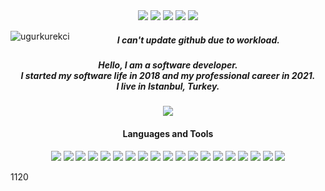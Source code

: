 <div align="center">
<a href="https://www.linkedin.com/in/ugurkurekci/"><img src="https://camo.githubusercontent.com/5e908074dd335196eac91de22bc51257e8a30ed033b18f7bd2f269a60fbab3fe/68747470733a2f2f696d672e736869656c64732e696f2f62616467652f756775726b7572656b63692d2532333030373742352e7376673f7374796c653d666f722d7468652d6261646765266c6f676f3d6c696e6b6564696e266c6f676f436f6c6f723d7768697465"></a>
<a href="https://medium.com/@ugurkurekci98"><img src="https://camo.githubusercontent.com/86f00b2beb2857be768e53aa3954910e20091efcc50e98fa49f6c6aed91c8d80/68747470733a2f2f696d672e736869656c64732e696f2f62616467652f756775726b7572656b636939382d3132313030453f7374796c653d666f722d7468652d6261646765266c6f676f3d6d656469756d266c6f676f436f6c6f723d7768697465"></a>
<a href="https://ugurkurekci98@gmail.com"><img src="https://camo.githubusercontent.com/3b47f65662b4b4c143002f0f469d80d87ec3668fbc842a035318882721554fec/68747470733a2f2f696d672e736869656c64732e696f2f62616467652f756775726b7572656b636939382d4431343833363f7374796c653d666f722d7468652d6261646765266c6f676f3d676d61696c266c6f676f436f6c6f723d7768697465"></a>
<a href="https://twitter.com/ugurkrkci"><img src="https://camo.githubusercontent.com/6dd8acecefedc81e991e9975d50f7a21ec642e370112e38d749a77945a1980e7/68747470733a2f2f696d672e736869656c64732e696f2f62616467652f756775726b726b63692d2532333144413146322e7376673f7374796c653d666f722d7468652d6261646765266c6f676f3d54776974746572266c6f676f436f6c6f723d7768697465"></a>
<a href="https://stackoverflow.com/users/14922868/ugurkurekci"><img src="https://camo.githubusercontent.com/fc787598aecf719d83caaa44451ed49617912947ceaefe36b51071cca88b63b3/68747470733a2f2f696d672e736869656c64732e696f2f62616467652f2d537461636b6f766572666c6f772d4645374131363f7374796c653d666f722d7468652d6261646765266c6f676f3d737461636b2d6f766572666c6f77266c6f676f436f6c6f723d7768697465"></a>
</div>
<p><img align="left" src="https://github-readme-stats.vercel.app/api/top-langs?username=ugurkurekci&show_icons=true&locale=en&layout=compact" alt="ugurkurekci" /></p>

<h5 align="center">I can't update github due to workload.</h5>
<h5 align="center">Hello, I am a software developer.<br>
I started my software life in 2018 and my professional career in 2021.<br>
I live in Istanbul, Turkey.</h5>
<div align="center">
	
![](https://komarev.com/ghpvc/?username=your-github-ugurkurekci&color=green)
</div>

<h4 align="center">Languages and Tools</h4>
<div align="center">
        <img src="https://camo.githubusercontent.com/bbae65b6de4a3ba26fbeaf00e347900385400dcd092e8b4e0f795853d24a24e3/68747470733a2f2f696d672e736869656c64732e696f2f62616467652f632532332d2532333233393132302e7376673f7374796c653d666f722d7468652d6261646765266c6f676f3d632d7368617270266c6f676f436f6c6f723d7768697465">
	<img src="https://camo.githubusercontent.com/49fbb99f92674cc6825349b154b65aaf4064aec465d61e8e1f9fb99da3d922a1/68747470733a2f2f696d672e736869656c64732e696f2f62616467652f68746d6c352d2532334533344632362e7376673f7374796c653d666f722d7468652d6261646765266c6f676f3d68746d6c35266c6f676f436f6c6f723d7768697465">
	<img src="https://camo.githubusercontent.com/6cbecd63a9a8f83ee186885c446938820ffa8304942a284ee6e1e2acb2bfd822/68747470733a2f2f696d672e736869656c64732e696f2f62616467652f6a6176612d2532334544384230302e7376673f7374796c653d666f722d7468652d6261646765266c6f676f3d6a617661266c6f676f436f6c6f723d7768697465">
	<img src="https://camo.githubusercontent.com/e6b67b27998fca3bccf4c0ee479fc8f9de09d91f389cccfbe6cb1e29c10cfbd7/68747470733a2f2f696d672e736869656c64732e696f2f62616467652f637373332d2532333135373242362e7376673f7374796c653d666f722d7468652d6261646765266c6f676f3d63737333266c6f676f436f6c6f723d7768697465">
	<img src="https://camo.githubusercontent.com/f36a579a7440dd2cd03da4903249f86d0d44cb7020fd902512bccd139784b363/68747470733a2f2f696d672e736869656c64732e696f2f62616467652f2e4e45542d3543324439313f7374796c653d666f722d7468652d6261646765266c6f676f3d2e6e6574266c6f676f436f6c6f723d7768697465">
        <img src="https://camo.githubusercontent.com/49f645b5e439b0d748424412207eae5748b81d77563f866d8528f60c66b669e1/68747470733a2f2f696d672e736869656c64732e696f2f62616467652f737072696e672d2532333644423333462e7376673f7374796c653d666f722d7468652d6261646765266c6f676f3d737072696e67266c6f676f436f6c6f723d7768697465">
	<img src="https://camo.githubusercontent.com/f6d50128cb007f85916b7a899da5d94f654dce35a37331c8d28573aef46f4274/68747470733a2f2f696d672e736869656c64732e696f2f62616467652f6769746875622d2532333132313031312e7376673f7374796c653d666f722d7468652d6261646765266c6f676f3d676974687562266c6f676f436f6c6f723d7768697465">
	<img src="https://camo.githubusercontent.com/a0484e6383e852e622da1e934b7724921ab9b69d69246d90f899424b01f6deb1/68747470733a2f2f696d672e736869656c64732e696f2f62616467652f56697375616c25323053747564696f253230436f64652d3030373864372e7376673f7374796c653d666f722d7468652d6261646765266c6f676f3d76697375616c2d73747564696f2d636f6465266c6f676f436f6c6f723d7768697465">
	<img src="https://camo.githubusercontent.com/80669e11bf3bc52895d6a03fb9745050bba5e0fdfecb2a6c6baea6d5dbbee275/68747470733a2f2f696d672e736869656c64732e696f2f62616467652f56697375616c25323053747564696f2d3543324439312e7376673f7374796c653d666f722d7468652d6261646765266c6f676f3d76697375616c2d73747564696f266c6f676f436f6c6f723d7768697465">
	<img src="https://camo.githubusercontent.com/29e7fc6c62f61f432d3852fbfa4190ff07f397ca3bde27a8196bcd5beae3ff77/68747470733a2f2f696d672e736869656c64732e696f2f62616467652f706f7374677265732d2532333331363139322e7376673f7374796c653d666f722d7468652d6261646765266c6f676f3d706f737467726573716c266c6f676f436f6c6f723d7768697465">
	<img src="https://camo.githubusercontent.com/c1762c032012c12072a0ffe9717331353b85afe8d703b20164972e3f3743a6ab/68747470733a2f2f696d672e736869656c64732e696f2f62616467652f45636c697073652d4645374131362e7376673f7374796c653d666f722d7468652d6261646765266c6f676f3d45636c69707365266c6f676f436f6c6f723d7768697465">
	<img src="https://camo.githubusercontent.com/b768ae6e4f89b74512e6de02a8367fd71465bc3d88ef1cf2f1622e2017c32bea/68747470733a2f2f696d672e736869656c64732e696f2f62616467652f626f6f7473747261702d2532333536334437432e7376673f7374796c653d666f722d7468652d6261646765266c6f676f3d626f6f747374726170266c6f676f436f6c6f723d7768697465">
        <img src="https://camo.githubusercontent.com/84fa7f6c26f4067f74daaf973dfd43b2547111617349ce2256ed3c42df2b7722/68747470733a2f2f696d672e736869656c64732e696f2f62616467652f4d6963726f736f667425323053514c25323053657665722d4343323932373f7374796c653d666f722d7468652d6261646765266c6f676f3d6d6963726f736f667425323073716c253230736572766572266c6f676f436f6c6f723d7768697465">
	<img src="https://camo.githubusercontent.com/35e11e06e4198d1ade41f868a377efe1abc0d85078f92d55c078b972d4240ae8/68747470733a2f2f696d672e736869656c64732e696f2f62616467652f6a6972612d2532333041304646462e7376673f7374796c653d666f722d7468652d6261646765266c6f676f3d6a697261266c6f676f436f6c6f723d7768697465">
	<img src="https://camo.githubusercontent.com/3f0e26b0951bab845a1bb9a7198ecca0da272e462921b6edd85879f3673b6927/68747470733a2f2f696d672e736869656c64732e696f2f62616467652f506f73746d616e2d4646364333373f7374796c653d666f722d7468652d6261646765266c6f676f3d706f73746d616e266c6f676f436f6c6f723d7768697465">
	<img src="https://camo.githubusercontent.com/0117b4226f793065a1424d7f1f05549b4ddb759288da6b7856ce14106d4ad6b0/68747470733a2f2f696d672e736869656c64732e696f2f62616467652f477261796c6f672d2532334646343530302e7376673f7374796c653d666f722d7468652d6261646765266c6f676f3d477261796c6f67266c6f676f436f6c6f723d7768697465">
	<img src="https://camo.githubusercontent.com/c5374e6e6fa26324764a974687931d147366e7a911686004f6838b5f1792ddc0/68747470733a2f2f696d672e736869656c64732e696f2f62616467652f5261626269744d512d2532334646343530302e7376673f7374796c653d666f722d7468652d6261646765266c6f676f3d5261626269744d51266c6f676f436f6c6f723d7768697465">	
	<img src="https://camo.githubusercontent.com/69f28da9221e0791d8d2241aae98a2c016e0245fcd2e66d3288e3967b8be1326/68747470733a2f2f696d672e736869656c64732e696f2f62616467652f50726f6d6574686575732d2532334646343530302e7376673f7374796c653d666f722d7468652d6261646765266c6f676f3d50726f6d657468657573266c6f676f436f6c6f723d7768697465">
	<img src="https://camo.githubusercontent.com/346b8895ffaf93426e8dc30e4996f2919581c7bfb070bbdf70c48f3591bf1ea4/68747470733a2f2f696d672e736869656c64732e696f2f62616467652f47726166616e612d3744343639383f7374796c653d666f722d7468652d6261646765266c6f676f3d47726166616e61266c6f676f436f6c6f723d7768697465">
</div>

1120
